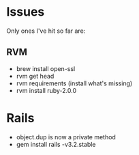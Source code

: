 # Issues

Only ones I've hit so far are:

## RVM

* brew install open-ssl
* rvm get head
* rvm requirements (install what's missing)
* rvm install ruby-2.0.0

# Rails

* object.dup is now a private method
* gem install rails -v3.2.stable

